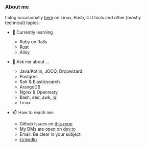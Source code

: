 ### About me

I blog occasionally [here](https://dev.to/rrampage) on Linux, Bash, CLI tools and other (mostly technical) topics.

- 🌱 Currently learning
  - Ruby on Rails
  - Rust
  - Alloy

- 💬 Ask me about ...
  - Java/Kotlin, JOOQ, Dropwizard
  - Postgres
  - Solr & Elasticsearch
  - ArangoDB
  - Nginx & Openresty
  - Bash, sed, awk, jq
  - Linux

- 📫 How to reach me:
  - Github issues on [this repo](https://github.com/rrampage/rrampage/issues)
  - My DMs are open on [dev.to](https://dev.to/rrampage)
  - Email. Be clear in your subject.
  - [LinkedIn](https://in.linkedin.com/in/raunak1)

<!--
**rrampage/rrampage** is a ✨ _special_ ✨ repository because its `README.md` (this file) appears on your GitHub profile.

Here are some ideas to get you started:

- 🔭 I’m currently working on ...
- 🌱 I’m currently learning ...
- 👯 I’m looking to collaborate on ...
- 🤔 I’m looking for help with ...
- 💬 Ask me about ...
- 📫 How to reach me: ...
- 😄 Pronouns: ...
- ⚡ Fun fact: ...
-->
